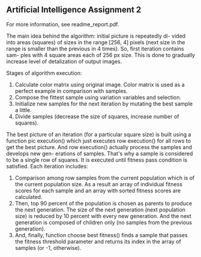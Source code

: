 ## Artificial Intelligence Assignment 2

For more information, see readme_report.pdf.

The main idea behind the algorithm: initial picture is repeatedly di- vided into areas (squares) of sizes in the range [256, 4] pixels (next size in the range is smaller than the previous in 4 times). So, first iteration contains sam- ples with 4 square areas each of 256 px size. This is done to gradually increase level of detalization of output images.

Stages of algorithm execution:
1. Calculate color matrix using original image.
Color matrix is used as a perfect example in comparison with samples.
2. Compose the fittest sample using variation variables and selection.
3. Initialize new samples for the next iteration by mutating the best sample a little.
4. Divide samples (decrease the size of squares, increase number of squares).

The best picture of an iteration (for a particular square size) is built using a function pic execution() which just executes row execution() for all rows to get the best picture.
And row execution() actually process the samples and develops new gen- erations of samples. That's why a sample is considered to be a single row of squares. It is executed until fitness pass condition is satisfied. Each iteration includes:
1. Comparison among row samples from the current population which is of the current population size. As a result an array of individual fitness scores for each sample and an array with sorted fitness scores are calculated.
2. Then, top 90 percent of the population is chosen as parents to produce the next generation. The size of the next generation (next population size) is reduced by 10 percent with every new generation. And the next generation is composed of children only (no samples from the previous generation).
3. And, finally, function choose best fitness() finds a sample that passes the fitness threshold parameter and returns its index in the array of samples (or -1, otherwise).

